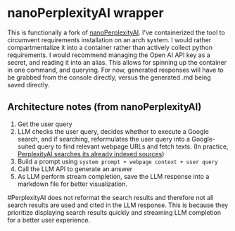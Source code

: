 # nanoPerplexityAI wrapper

This is functionally a fork of [nanoPerplexityAI](https://github.com/Yusuke710/nanoPerplexityAI). I've containerized the tool to circumvent requirements installation on an arch system. I would rather compartmentalize it into a container rather than actively collect python requirements. I would recommend managing the Open AI API key as a secret, and reading it into an alias. This allows for spinning up the container in one command, and querying. For now, generated responses will have to be grabbed from the console directly, versus the generated .md being saved directly.

## Architecture notes (from nanoPerplexityAI)

1. Get the user query
2. LLM checks the user query, decides whether to execute a Google search, and if searching, reformulates the user query into a Google-suited query to find relevant webpage URLs and fetch texts. (In practice, [PerplexityAI searches its already indexed sources](https://www.perplexity.ai/hub/faq/how-does-perplexity-work))
3. Build a prompt using `system prompt + webpage context + user query`
4. Call the LLM API to generate an answer
5. As LLM perform stream completion, save the LLM response into a markdown file for better visualization. 

#PerplexityAI does not reformat the search results and therefore not all search results are used and cited in the LLM response. This is because they prioritize displaying search results quickly and streaming LLM completion for a better user experience.
